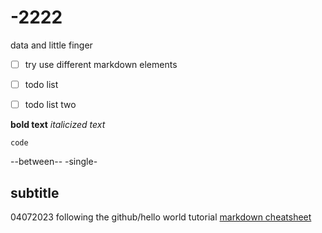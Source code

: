 # -2222
data and little finger
- [ ] try use different markdown elements
- [ ] todo list
- [ ] todo list two


**bold text**
*italicized text*

`code`

--between--  -single-
## subtitle
04072023 following the github/hello world tutorial
[markdown cheatsheet](https://www.markdownguide.org/cheat-sheet/)
